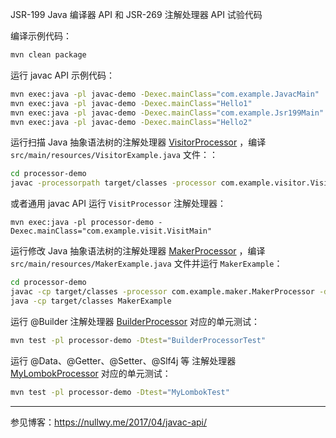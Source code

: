 JSR-199 Java 编译器 API 和 JSR-269 注解处理器 API 试验代码

编译示例代码：

``` bash
mvn clean package
```

运行 javac API 示例代码：

``` bash
mvn exec:java -pl javac-demo -Dexec.mainClass="com.example.JavacMain"
mvn exec:java -pl javac-demo -Dexec.mainClass="Hello1"
mvn exec:java -pl javac-demo -Dexec.mainClass="com.example.Jsr199Main"
mvn exec:java -pl javac-demo -Dexec.mainClass="Hello2"
```

运行扫描 Java
抽象语法树的注解处理器 [VisitorProcessor](https://github.com/yulewei/annotation-processor-demo/blob/master/processor-demo/src/main/java/com/example/visit/VisitProcessor.java)
，编译 `src/main/resources/VisitorExample.java` 文件：：

``` bash
cd processor-demo
javac -processorpath target/classes -processor com.example.visitor.VisitorProcessor -proc:only src/main/resources/VisitorExample.java
```

或者通用 javac API 运行 `VisitProcessor` 注解处理器：

```
mvn exec:java -pl processor-demo -Dexec.mainClass="com.example.visit.VisitMain"
```

运行修改 Java
抽象语法树的注解处理器 [MakerProcessor](https://github.com/yulewei/annotation-processor-demo/blob/master/processor-demo/src/main/java/com/example/maker/MakerProcessor.java)
，编译 `src/main/resources/MakerExample.java` 文件并运行 `MakerExample`：

``` bash
cd processor-demo
javac -cp target/classes -processor com.example.maker.MakerProcessor -d target/classes src/main/resources/MakerExample.java
java -cp target/classes MakerExample
```

运行 @Builder
注解处理器 [BuilderProcessor](https://github.com/yulewei/annotation-processor-demo/blob/master/mylombok/src/main/java/com/example/filer/BuilderProcessor.java)
对应的单元测试：

``` bash
mvn test -pl processor-demo -Dtest="BuilderProcessorTest"
```

运行 @Data、@Getter、@Setter、@Slf4j 等
注解处理器 [MyLombokProcessor](https://github.com/yulewei/annotation-processor-demo/blob/master/mylombok/src/main/java/com/example/processor/MyLombokProcessor.java)
对应的单元测试：

``` bash
mvn test -pl processor-demo -Dtest="MyLombokTest"
```

---

参见博客：<https://nullwy.me/2017/04/javac-api/>
